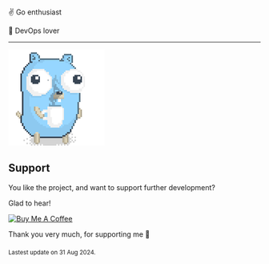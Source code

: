 :v: Go enthusiast

:muscle: DevOps lover

---

![Image alt text](/images/gopher_with_coffee.gif)


## Support

You like the project, and want to support further development?

Glad to hear!

<a href='https://www.buymeacoffee.com/patricklaabs' target='_blank'><img src='https://cdn.buymeacoffee.com/buttons/default-orange.png' alt='Buy Me A Coffee' height='41' width='174'></a>

Thank you very much, for supporting me 🚀




<sub>Lastest update on 31 Aug 2024.</sub>